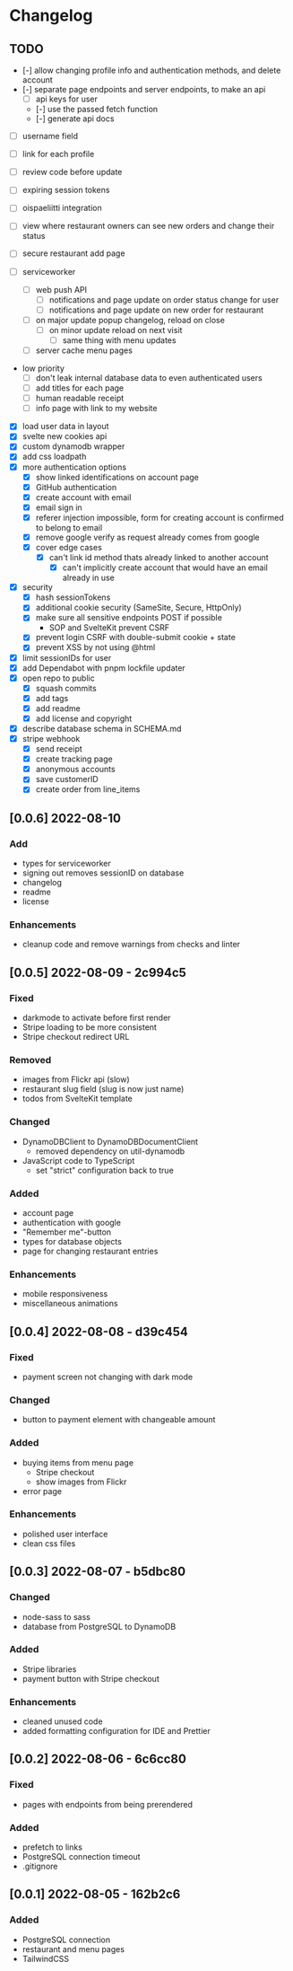 # Changelog

## TODO

- [-] allow changing profile info and authentication methods, and delete account
- [-] separate page endpoints and server endpoints, to make an api
  - [ ] api keys for user
  - [-] use the passed fetch function
  - [-] generate api docs
- [ ] username field
- [ ] link for each profile
- [ ] review code before update

- [ ] expiring session tokens
- [ ] oispaeliitti integration
- [ ] view where restaurant owners can see new orders and change their status
- [ ] secure restaurant add page
- [ ] serviceworker
  - [ ] web push API
    - [ ] notifications and page update on order status change for user
    - [ ] notifications and page update on new order for restaurant
  - [ ] on major update popup changelog, reload on close
    - [ ] on minor update reload on next visit
      - [ ] same thing with menu updates
  - [ ] server cache menu pages
- low priority
  - [ ] don't leak internal database data to even authenticated users
  - [ ] add titles for each page
  - [ ] human readable receipt
  - [ ] info page with link to my website
- [x] load user data in layout
- [x] svelte new cookies api
- [x] custom dynamodb wrapper
- [x] add css loadpath
- [x] more authentication options
  - [x] show linked identifications on account page
  - [x] GitHub authentication
  - [x] create account with email
  - [x] email sign in
  - [x] referer injection impossible, form for creating account is confirmed to belong to email
  - [x] remove google verify as request already comes from google
  - [x] cover edge cases
    - [x] can't link id method thats already linked to another account
      - [x] can't implicitly create account that would have an email already in use
- [x] security
  - [x] hash sessionTokens
  - [x] additional cookie security (SameSite, Secure, HttpOnly)
  - [x] make sure all sensitive endpoints POST if possible
    - SOP and SvelteKit prevent CSRF
  - [x] prevent login CSRF with double-submit cookie + state
  - [x] prevent XSS by not using @html
- [x] limit sessionIDs for user
- [x] add Dependabot with pnpm lockfile updater
- [x] open repo to public
  - [x] squash commits
  - [x] add tags
  - [x] add readme
  - [x] add license and copyright
- [x] describe database schema in SCHEMA.md
- [x] stripe webhook
  - [x] send receipt
  - [x] create tracking page
  - [x] anonymous accounts
  - [x] save customerID
  - [x] create order from line_items

## [0.0.6] 2022-08-10

### Add

- types for serviceworker
- signing out removes sessionID on database
- changelog
- readme
- license

### Enhancements

- cleanup code and remove warnings from checks and linter

## [0.0.5] 2022-08-09 - 2c994c5

### Fixed

- darkmode to activate before first render
- Stripe loading to be more consistent
- Stripe checkout redirect URL

### Removed

- images from Flickr api (slow)
- restaurant slug field (slug is now just name)
- todos from SvelteKit template

### Changed

- DynamoDBClient to DynamoDBDocumentClient
  - removed dependency on util-dynamodb
- JavaScript code to TypeScript
  - set "strict" configuration back to true

### Added

- account page
- authentication with google
- "Remember me"-button
- types for database objects
- page for changing restaurant entries

### Enhancements

- mobile responsiveness
- miscellaneous animations

## [0.0.4] 2022-08-08 - d39c454

### Fixed

- payment screen not changing with dark mode

### Changed

- button to payment element with changeable amount

### Added

- buying items from menu page
  - Stripe checkout
  - show images from Flickr
- error page

### Enhancements

- polished user interface
- clean css files

## [0.0.3] 2022-08-07 - b5dbc80

### Changed

- node-sass to sass
- database from PostgreSQL to DynamoDB

### Added

- Stripe libraries
- payment button with Stripe checkout

### Enhancements

- cleaned unused code
- added formatting configuration for IDE and Prettier

## [0.0.2] 2022-08-06 - 6c6cc80

### Fixed

- pages with endpoints from being prerendered

### Added

- prefetch to links
- PostgreSQL connection timeout
- .gitignore

## [0.0.1] 2022-08-05 - 162b2c6

### Added

- PostgreSQL connection
- restaurant and menu pages
- TailwindCSS
